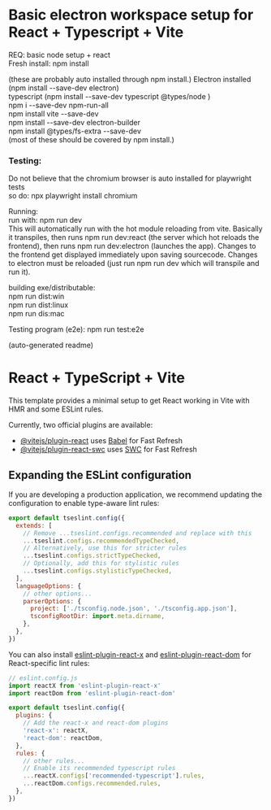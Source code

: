 # Basic electron workspace setup for React + Typescript + Vite

REQ:
basic node setup + react  
Fresh install: npm install

(these are probably auto installed through npm install.)
Electron installed (npm install --save-dev electron)  
typescript (npm install --save-dev typescript @types/node )  
npm i --save-dev npm-run-all  
npm install vite --save-dev  
npm install --save-dev electron-builder  
npm install @types/fs-extra --save-dev  
(most of these should be covered by npm install.)  


### Testing:

Do not believe that the chromium browser is auto installed for playwright tests  
so do:
npx playwright install chromium



Running:  
run with: npm run dev  
This will automatically run with the hot module reloading from vite. Basically it transpiles, then runs npm run dev:react (the server which hot reloads the frontend), then runs npm run dev:electron (launches the app). Changes to the frontend get displayed immediately upon saving sourcecode. Changes to electron must be reloaded (just run npm run dev which will transpile and run it).

building exe/distributable:  
npm run dist:win  
npm run dist:linux  
npm run dis:mac  

Testing program (e2e):
npm run test:e2e


(auto-generated readme)
# React + TypeScript + Vite

This template provides a minimal setup to get React working in Vite with HMR and some ESLint rules.

Currently, two official plugins are available:

- [@vitejs/plugin-react](https://github.com/vitejs/vite-plugin-react/blob/main/packages/plugin-react/README.md) uses [Babel](https://babeljs.io/) for Fast Refresh
- [@vitejs/plugin-react-swc](https://github.com/vitejs/vite-plugin-react-swc) uses [SWC](https://swc.rs/) for Fast Refresh

## Expanding the ESLint configuration

If you are developing a production application, we recommend updating the configuration to enable type-aware lint rules:

```js
export default tseslint.config({
  extends: [
    // Remove ...tseslint.configs.recommended and replace with this
    ...tseslint.configs.recommendedTypeChecked,
    // Alternatively, use this for stricter rules
    ...tseslint.configs.strictTypeChecked,
    // Optionally, add this for stylistic rules
    ...tseslint.configs.stylisticTypeChecked,
  ],
  languageOptions: {
    // other options...
    parserOptions: {
      project: ['./tsconfig.node.json', './tsconfig.app.json'],
      tsconfigRootDir: import.meta.dirname,
    },
  },
})
```

You can also install [eslint-plugin-react-x](https://github.com/Rel1cx/eslint-react/tree/main/packages/plugins/eslint-plugin-react-x) and [eslint-plugin-react-dom](https://github.com/Rel1cx/eslint-react/tree/main/packages/plugins/eslint-plugin-react-dom) for React-specific lint rules:

```js
// eslint.config.js
import reactX from 'eslint-plugin-react-x'
import reactDom from 'eslint-plugin-react-dom'

export default tseslint.config({
  plugins: {
    // Add the react-x and react-dom plugins
    'react-x': reactX,
    'react-dom': reactDom,
  },
  rules: {
    // other rules...
    // Enable its recommended typescript rules
    ...reactX.configs['recommended-typescript'].rules,
    ...reactDom.configs.recommended.rules,
  },
})
```
